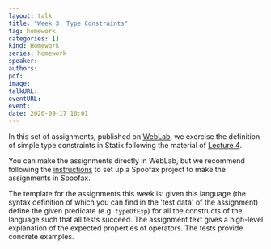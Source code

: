 ```yaml
---
layout: talk
title: "Week 3: Type Constraints"
tag: homework
categories: []
kind: Homework
series: homework
speaker:
authors:
pdf:
image:
talkURL:
eventURL:
event:
date: 2020-09-17 10:01
---
```


In this set of assignments, published on [WebLab](https://weblab.tudelft.nl/cs4200/2020-2021/assignment/51094/view), we exercise the definition of simple type constraints in Statix following the material of [Lecture 4](/lecture/4).

You can make the assignments directly in WebLab, but we recommend following the [instructions](/homework/2020/09/17/homework-project/) to set up a Spoofax project to make the assignments in Spoofax.

The template for the assignments this week is: given this language (the syntax definition of which you can find in the 'test data' of the assignment) define the given predicate (e.g. `typeOfExp`) for all the constructs of the language such that all tests succeed. The assignment text gives a high-level explanation of the expected properties of operators. The tests provide concrete examples.

